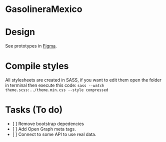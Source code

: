 # GasolineraMexico
 <h1>Design</h1>
 <p>See prototypes in <a href="https://www.figma.com/proto/fmjlg8wyC9y2gXeqH1dmA8/Gasolinera-Mexico?page-id=0%3A1&node-id=9%3A2&viewport=-2735%2C14%2C1&scaling=min-zoom" target="_blank">Figma</a>.</p>
 <h1>Compile styles</h1>
 <p>All stylesheets are created in SASS, if you want to edit them open the folder in terminal then execute this code: <code>sass --watch theme.scss:../theme.min.css --style compressed</code></p>
 <h1>Tasks (To do)</h1>
 <ul>
    <li>[ ] Remove bootstrap depedencies</li>
    <li>[ ] Add Open Graph meta tags.</li>
    <li>[ ] Connect to some API to use real data.</li>
 </ul>
